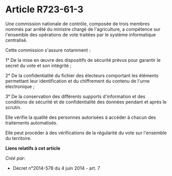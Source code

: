 # Article R723-61-3

Une commission nationale de contrôle, composée de trois membres nommés par arrêté du ministre chargé de l'agriculture, a
compétence sur l'ensemble des opérations de vote traitées par le système informatique centralisé. 

Cette commission s'assure notamment : 

1° De la mise en œuvre des dispositifs de sécurité prévus pour garantir le secret du vote et son intégrité ; 

2° De la confidentialité du fichier des électeurs comportant les éléments permettant leur identification et du chiffrement du
contenu de l'urne électronique ; 

3° De la conservation des différents supports d'information et des conditions de sécurité et de confidentialité des données
pendant et après le scrutin. 

Elle vérifie la qualité des personnes autorisées à accéder à chacun des traitements automatisés. 

Elle peut procéder à des vérifications de la régularité du vote sur l'ensemble du territoire.

**Liens relatifs à cet article**

_Créé par_:

  - Décret n°2014-578 du 4 juin 2014 - art. 7
